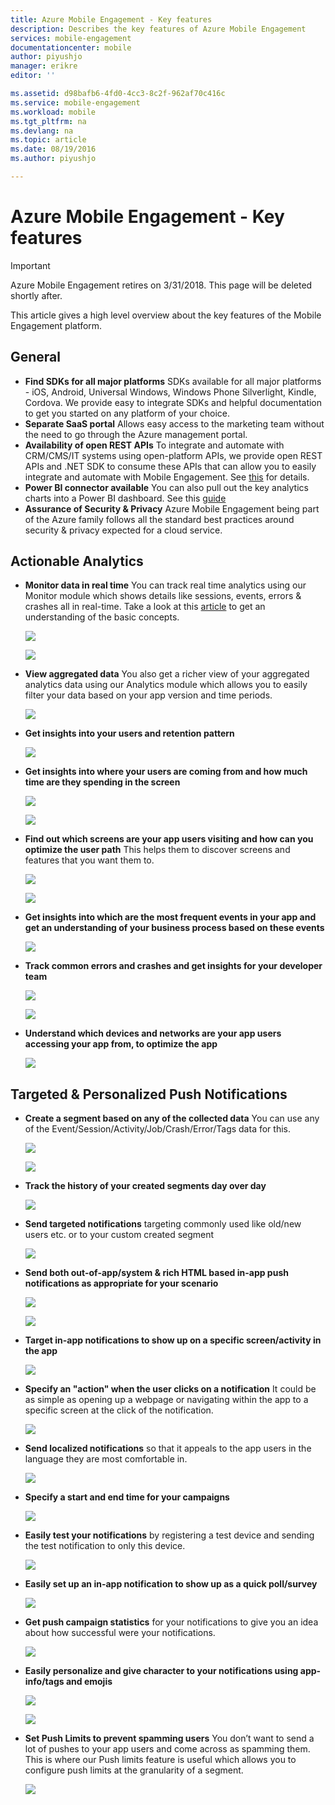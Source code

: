 ```yaml
---
title: Azure Mobile Engagement - Key features
description: Describes the key features of Azure Mobile Engagement
services: mobile-engagement
documentationcenter: mobile
author: piyushjo
manager: erikre
editor: ''

ms.assetid: d98bafb6-4fd0-4cc3-8c2f-962af70c416c
ms.service: mobile-engagement
ms.workload: mobile
ms.tgt_pltfrm: na
ms.devlang: na
ms.topic: article
ms.date: 08/19/2016
ms.author: piyushjo

---
```

# Azure Mobile Engagement - Key features
> [!IMPORTANT]
> Azure Mobile Engagement retires on 3/31/2018. This page will be deleted shortly after.
> 

This article gives a high level overview about the key features of the Mobile Engagement platform. 

## **General**
* **Find SDKs for all major platforms** 
  SDKs available for all major platforms - iOS, Android, Universal Windows, Windows Phone Silverlight, Kindle, Cordova. 
  We provide easy to integrate SDKs and helpful documentation to get you started on any platform of your choice. 
* **Separate SaaS portal**
  Allows easy access to the marketing team without the need to go through the Azure management portal. 
* **Availability of open REST APIs** 
  To integrate and automate with CRM/CMS/IT systems using open-platform APIs, we provide open REST APIs and .NET SDK to consume these APIs that can allow you to easily integrate and automate with Mobile Engagement. See [this](mobile-engagement-api-authentication.md) for details. 
* **Power BI connector available** 
  You can also pull out the key analytics charts into a Power BI dashboard. See this [guide](https://powerbi.microsoft.com/en-us/documentation/powerbi-content-pack-azure-mobile/)
* **Assurance of Security & Privacy** 
  Azure Mobile Engagement being part of the Azure family follows all the standard best practices around security & privacy expected for a cloud service.

## **Actionable Analytics**
* **Monitor data in real time**
  You can track real time analytics using our Monitor module which shows details like sessions, events, errors & crashes all in real-time. Take a look at this [article](mobile-engagement-concepts.md) to get an understanding of the basic concepts. 
  
    ![][1]
  
    ![][2]        
* **View aggregated data**
  You also get a richer view of your aggregated analytics data using our Analytics module which allows you to easily filter your data based on your app version and time periods.
  
    ![][3]        
* **Get insights into your users and retention pattern**
  
    ![][4]        
* **Get insights into where your users are coming from and how much time are they spending in the screen**
  
    ![][5]        
  
    ![][6]        
* **Find out which screens are your app users visiting and how can you optimize the user path** 
  This helps them to discover screens and features that you want them to.
  
    ![][7]        
  
    ![][8]        
* **Get insights into which are the most frequent events in your app and get an understanding of your business process based on these events** 
  
    ![][9]    
* **Track common errors and crashes and get insights for your developer team**
  
    ![][10]        
  
    ![][11]    
* **Understand which devices and networks are your app users accessing your app from, to optimize the app** 
  
    ![][12]    

## **Targeted & Personalized Push Notifications**
* **Create a segment based on any of the collected data** 
  You can use any of the Event/Session/Activity/Job/Crash/Error/Tags data for this.
  
    ![][13]
  
    ![][14]        
* **Track the history of your created segments day over day**
  
    ![][15]    
* **Send targeted notifications**
  targeting commonly used like old/new users etc. or to your custom created segment
  
    ![][16]    
* **Send both out-of-app/system & rich HTML based in-app push notifications as appropriate for your scenario**
  
    ![][17]    
  
    ![][18]    
* **Target in-app notifications to show up on a specific screen/activity in the app**
  
    ![][19]    
* **Specify an "action" when the user clicks on a notification**
  It could be as simple as opening up a webpage or navigating within the app to a specific screen at the click of the notification. 
  
    ![][20]
* **Send localized notifications**
  so that it appeals to the app users in the language they are most comfortable in. 
  
    ![][21]    
* **Specify a start and end time for your campaigns** 
  
    ![][22]    
* **Easily test your notifications** 
  by registering a test device and sending the test notification to only this device.
  
    ![][23]    
* **Easily set up an in-app notification to show up as a quick poll/survey**  
  
    ![][24]
* **Get push campaign statistics** 
  for your notifications to give you an idea about how successful were your notifications.
  
    ![][25]    
* **Easily personalize and give character to your notifications using app-info/tags and emojis** 
  
    ![][26]    
  
    ![][27]    
* **Set Push Limits to prevent spamming users**
  You don’t want to send a lot of pushes to your app users and come across as spamming them. This is where our Push limits feature is useful which allows you to configure push limits at the granularity of a segment. 
  
    ![][28]            

<!-- Images -->
[1]: ./media/mobile-engagement-key-features/monitor1.png
[2]: ./media/mobile-engagement-key-features/monitor2.png
[3]: ./media/mobile-engagement-key-features/analytics-filter.png
[4]: ./media/mobile-engagement-key-features/retention.png
[5]: ./media/mobile-engagement-key-features/analytics-geomap.png
[6]: ./media/mobile-engagement-key-features/analytics-session-length.png
[7]: ./media/mobile-engagement-key-features/analytics-activities.png
[8]: ./media/mobile-engagement-key-features/analytics-userpath.png
[9]: ./media/mobile-engagement-key-features/analytics-events.png
[10]: ./media/mobile-engagement-key-features/analyics-errors.png
[11]: ./media/mobile-engagement-key-features/analyics-errors-details.png
[12]: ./media/mobile-engagement-key-features/technicals.png
[13]: ./media/mobile-engagement-key-features/segment.png
[14]: ./media/mobile-engagement-key-features/segment-creation.png
[15]: ./media/mobile-engagement-key-features/segment-history.png
[16]: ./media/mobile-engagement-key-features/segment-push.png
[17]: ./media/mobile-engagement-key-features/out-of-app.png
[18]: ./media/mobile-engagement-key-features/in-app-push.png
[19]: ./media/mobile-engagement-key-features/push-in-activity.png
[20]: ./media/mobile-engagement-key-features/push-action.png
[21]: ./media/mobile-engagement-key-features/push-languages.png
[22]: ./media/mobile-engagement-key-features/push-timeframe.png
[23]: ./media/mobile-engagement-key-features/push-test.png
[24]: ./media/mobile-engagement-key-features/push-poll.png
[25]: ./media/mobile-engagement-key-features/push-stats.png
[26]: ./media/mobile-engagement-key-features/push_personalized.png
[27]: ./media/mobile-engagement-key-features/push_emoji.png
[28]: ./media/mobile-engagement-key-features/push_limits.png









